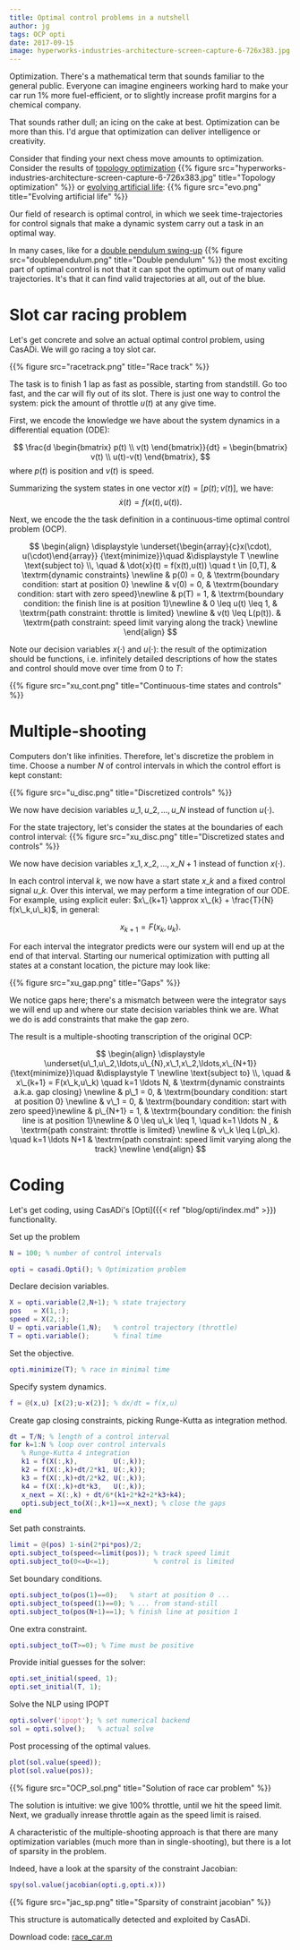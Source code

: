 ```yaml
---
title: Optimal control problems in a nutshell
author: jg
tags: OCP opti
date: 2017-09-15
image: hyperworks-industries-architecture-screen-capture-6-726x383.jpg
---
```

Optimization.
There's a mathematical term that sounds familiar to the general public.
Everyone can imagine engineers working hard to make your car run 1% more fuel-efficient,
or to slightly increase profit margins for a chemical company.

<!--more-->

That sounds rather dull; an icing on the cake at best.
Optimization can be more than this. I'd argue that optimization can deliver intelligence or creativity.

Consider that finding your next chess move amounts to optimization. Consider the results of [topology optimization](http://www.altairhyperworks.com/industry/Architecture)
{{% figure src="hyperworks-industries-architecture-screen-capture-6-726x383.jpg" title="Topology optimization" %}}
or [evolving artificial life](https://youtu.be/CXTZHHQ7ZiQ?t=1m5s):
{{% figure src="evo.png" title="Evolving artificial life" %}}

Our field of research is optimal control, in which we seek time-trajectories for control signals that make a dynamic system carry out a task in an optimal way.

In many cases, like for a [double pendulum swing-up](https://youtu.be/B6vr1x6KDaY?t=5s)
{{% figure src="doublependulum.png" title="Double pendulum" %}}
the most exciting part of optimal control is not that it can spot the optimum out of many valid trajectories.
It's that it can find valid trajectories at all, out of the blue.

# Slot car racing problem

Let's get concrete and solve an actual optimal control problem, using CasADi.
We will go racing a toy slot car.

{{% figure src="racetrack.png" title="Race track" %}}

The task is to finish 1 lap as fast as possible, starting from standstill.
Go too fast, and the car will fly out of its slot.
There is just one way to control the system: pick the amount of throttle $u(t)$ at any give time.

First, we encode the knowledge we have about the system dynamics in a differential equation (ODE):

$$
\frac{d \begin{bmatrix} p(t) \\ v(t) \end{bmatrix}}{dt} = \begin{bmatrix} v(t) \\ u(t)-v(t) \end{bmatrix},
$$
where $p(t)$ is position and $v(t)$ is speed.

Summarizing the system states in one vector $x(t) = [p(t);v(t)]$, we have:
$$
\dot{x}(t) = f(x(t),u(t)).
$$

Next, we encode the the task definition in a continuous-time optimal control problem (OCP).

$$
\begin{align}
  \displaystyle \underset{\begin{array}{c}x(\cdot), u(\cdot)\end{array}}
  {\text{minimize}}\quad &\displaystyle T \newline
  \text{subject to} \\, \quad
  & \dot{x}(t) = f(x(t),u(t)) \quad  t \in [0,T], & \textrm{dynamic constraints} \newline
  & p(0) = 0, & \textrm{boundary condition: start at position 0}  \newline
  & v(0) = 0, & \textrm{boundary condition: start with zero speed}\newline
  & p(T) = 1, & \textrm{boundary condition: the finish line is at position 1}\newline
  & 0 \leq u(t) \leq 1, & \textrm{path constraint: throttle is limited} \newline
  & v(t) \leq L(p(t)). & \textrm{path constraint: speed limit varying along the track} \newline
\end{align}
$$

Note our decision variables $x(\cdot)$ and $u(\cdot)$: the result of the optimization should be functions, i.e. infinitely detailed descriptions of how the states and control should move over time from $0$ to $T$:

{{% figure src="xu_cont.png" title="Continuous-time states and controls" %}}

# Multiple-shooting

Computers don't like infinities. Therefore, let's discretize the problem in time.
Choose a number $N$ of control intervals in which the control effort is kept constant:

{{% figure src="u_disc.png" title="Discretized controls" %}}

We now have decision variables $u\_1,u\_2,\ldots,u\_{N}$ instead of function $u(\cdot)$.

For the state trajectory, let's consider the states at the boundaries of each control interval:
{{% figure src="xu_disc.png" title="Discretized states and controls" %}}

We now have decision variables $x\_1,x\_2,\ldots,x\_{N+1}$ instead of function $x(\cdot)$.

In each control interval $k$, we now have a start state $x\_k$ and a fixed control signal $u\_k$.
Over this interval, we may perform a time integration of our ODE.
For example, using explicit euler: $x\_{k+1} \approx x\_{k} + \frac{T}{N} f(x\_k,u\_k)$, in general:

$$
x_{k+1} = F(x_k,u_k).
$$

For each interval the integrator predicts were our system will end up at the end of that interval.
Starting our numerical optimization with putting all states at a constant location, the picture may look like:

{{% figure src="xu_gap.png" title="Gaps" %}}

We notice gaps here; there's a mismatch between were the integrator says we will end up and where our state decision variables think we are.
What we do is add constraints that make the gap zero.

The result is a multiple-shooting transcription of the original OCP:

$$
\begin{align}
  \displaystyle \underset{u\_1,u\_2,\ldots,u\_{N},x\_1,x\_2,\ldots,x\_{N+1}}
  {\text{minimize}}\quad &\displaystyle T \newline
  \text{subject to} \\, \quad
  & x\_{k+1} = F(x\_k,u\_k) \quad  k=1 \ldots N, & \textrm{dynamic constraints a.k.a. gap closing} \newline
  & p\_1 = 0, & \textrm{boundary condition: start at position 0}  \newline
  & v\_1 = 0, & \textrm{boundary condition: start with zero speed}\newline
  & p\_{N+1} = 1, & \textrm{boundary condition: the finish line is at position 1}\newline
  & 0 \leq u\_k \leq 1, \quad  k=1 \ldots N , & \textrm{path constraint: throttle is limited} \newline
  & v\_k \leq L(p\_k). \quad  k=1 \ldots N+1 & \textrm{path constraint: speed limit varying along the track} \newline
\end{align}
$$

# Coding

Let's get coding, using CasADi's [Opti]({{< ref "blog/opti/index.md" >}}) functionality.

Set up the problem
```matlab
N = 100; % number of control intervals

opti = casadi.Opti(); % Optimization problem
```

Declare decision variables.

```matlab
X = opti.variable(2,N+1); % state trajectory
pos   = X(1,:);
speed = X(2,:);
U = opti.variable(1,N);   % control trajectory (throttle)
T = opti.variable();      % final time
```

Set the objective.
```matlab
opti.minimize(T); % race in minimal time
```

Specify system dynamics.
```matlab
f = @(x,u) [x(2);u-x(2)]; % dx/dt = f(x,u)
```

Create gap closing constraints, picking Runge-Kutta as integration method.

```matlab
dt = T/N; % length of a control interval
for k=1:N % loop over control intervals
   % Runge-Kutta 4 integration
   k1 = f(X(:,k),         U(:,k));
   k2 = f(X(:,k)+dt/2*k1, U(:,k));
   k3 = f(X(:,k)+dt/2*k2, U(:,k));
   k4 = f(X(:,k)+dt*k3,   U(:,k));
   x_next = X(:,k) + dt/6*(k1+2*k2+2*k3+k4);
   opti.subject_to(X(:,k+1)==x_next); % close the gaps
end
```

Set path constraints.
```matlab
limit = @(pos) 1-sin(2*pi*pos)/2;
opti.subject_to(speed<=limit(pos)); % track speed limit
opti.subject_to(0<=U<=1);           % control is limited
```

Set boundary conditions.
```matlab
opti.subject_to(pos(1)==0);   % start at position 0 ...
opti.subject_to(speed(1)==0); % ... from stand-still
opti.subject_to(pos(N+1)==1); % finish line at position 1
```

One extra constraint.
```matlab
opti.subject_to(T>=0); % Time must be positive
```

Provide initial guesses for the solver:
```matlab
opti.set_initial(speed, 1);
opti.set_initial(T, 1);
```

Solve the NLP using IPOPT

```matlab
opti.solver('ipopt'); % set numerical backend
sol = opti.solve();   % actual solve
```


Post processing of the optimal values.
```matlab
plot(sol.value(speed));
plot(sol.value(pos));
```

{{% figure src="OCP_sol.png" title="Solution of race car problem" %}}

The solution is intuitive: we give 100% throttle, until we hit the speed limit. Next, we gradually inrease throttle again as the speed limit is raised.


A characteristic of the multiple-shooting approach is that there are many optimization variables (much more than in single-shooting),
but there is a lot of sparsity in the problem.

Indeed, have a look at the sparsity of the constraint Jacobian:
```matlab
spy(sol.value(jacobian(opti.g,opti.x)))
```

{{% figure src="jac_sp.png" title="Sparsity of constraint jacobian" %}}

This structure is automatically detected and exploited by CasADi.

Download code: [race_car.m](race_car.m)
